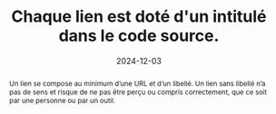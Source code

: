 ---
title: "Chaque lien est doté d'un intitulé dans le code source."
abstract: "Un lien se compose au minimum d’une URL et d’un libellé. Un lien sans libellé n’a pas de sens et risque de ne pas être perçu ou compris correctement, que ce soit par une personne ou par un outil."
categories: 
    - "Liens"
agrege: O4131-E039
opquast: '4 131'
indiceebook: '39'
description: "Règle n°39"
before: "38"
weight: "039"
after: "40"
actif: '1'
layout: rules
date:  2024-12-03
tags: 
    - "Accessibilité"
    - "Lisibilité"
    - "Utilisabilité"
objectif: 
    - "Prévenir une éventuelle incompréhension des liens."
    - "Éviter les liens qui deviennent invisibles lorsque les styles CSS ou les images d'arrière-plan ne sont pas pris en compte."
    - "Améliorer l’accessibilité des contenus aux personnes handicapées"
Meo: 
    - "Donner à chaque lien un libellé textuel (entre les balises ouvrantes et fermantes de l'élément a) ou, si nécessaire, via l'alternative textuelle d'un élément img ou object, etc. Ne pas masquer à l'affichage le libellé textuel de l'élément a pour le remplacer par un effet de style CSS (image d'arrière-plan)."
Controle: 
    - "Dans chaque page contenant des hyperliens&nbsp;: <li> vérifier qu’il y a un contenu dans la balise a d’un lien-texte, même quand les styles sont désactivés ou que les couleurs seules sont désactivées </li><li> vérifier qu’il y a une alternative textuelle en cas d’un lien-image ou équivalent (éléments object et embed par exemple), même quand les styles sont désactivés</li>"
epubcheck: 
ace: 
humancheck: true
ReadiumGoToolkit: 
Source: 
    - "Opquast"
Referentiel: 
    - ""
steps: 
    - "Projet éditorial"
---
